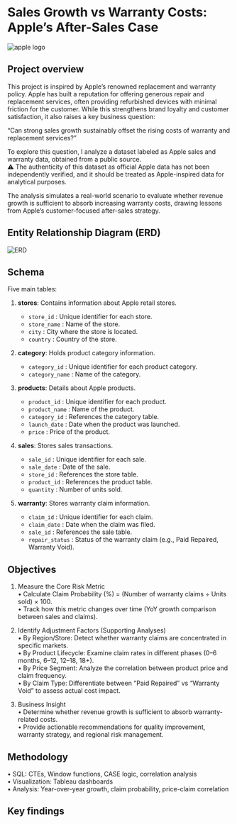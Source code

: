 # Sales Growth vs Warranty Costs: Apple’s After-Sales Case
![apple logo](https://github.com/jumooon/apple_sales_analysis/blob/main/Apple_Changsha_RetailTeamMembers_09012021_big.jpg.slideshow-xlarge_2x.jpg)
## Project overview

This project is inspired by Apple’s renowned replacement and warranty policy.
Apple has built a reputation for offering generous repair and replacement services, often providing refurbished devices with minimal friction for the customer. While this strengthens brand loyalty and customer satisfaction, it also raises a key business question:

“Can strong sales growth sustainably offset the rising costs of warranty and replacement services?”

To explore this question, I analyze a dataset labeled as Apple sales and warranty data, obtained from a public source.  
⚠️ The authenticity of this dataset as official Apple data has not been independently verified, and it should be treated as Apple-inspired data for analytical purposes.

The analysis simulates a real-world scenario to evaluate whether revenue growth is sufficient to absorb increasing warranty costs, drawing lessons from Apple’s customer-focused after-sales strategy.

## Entity Relationship Diagram (ERD)
![ERD](https://github.com/jumooon/apple_sales_analysis/blob/main/erd.png)

## Schema

Five main tables:

1. **stores**: Contains information about Apple retail stores.
   - `store_id` : Unique identifier for each store.
   - `store_name` : Name of the store.
   - `city` : City where the store is located.
   - `country` : Country of the store.

2. **category**: Holds product category information.
   - `category_id` : Unique identifier for each product category.
   - `category_name` : Name of the category.

3. **products**: Details about Apple products.
   - `product_id` : Unique identifier for each product.
   - `product_name` : Name of the product.
   - `category_id` : References the category table.
   - `launch_date` : Date when the product was launched.
   - `price` : Price of the product.

4. **sales**: Stores sales transactions.
   - `sale_id` : Unique identifier for each sale.
   - `sale_date` : Date of the sale.
   - `store_id` : References the store table.
   - `product_id` : References the product table.
   - `quantity` : Number of units sold.

5. **warranty**: Stores warranty claim information.
   - `claim_id` : Unique identifier for each claim.
   - `claim_date` : Date when the claim was filed.
   - `sale_id` : References the sale table.
   - `repair_status` : Status of the warranty claim (e.g., Paid Repaired, Warranty Void).

## Objectives

1.	Measure the Core Risk Metric  
	•	Calculate Claim Probability (%) = (Number of warranty claims ÷ Units sold) × 100.  
	•	Track how this metric changes over time (YoY growth comparison between sales and claims).

2.	Identify Adjustment Factors (Supporting Analyses)  
	•	By Region/Store: Detect whether warranty claims are concentrated in specific markets.  
	•	By Product Lifecycle: Examine claim rates in different phases (0–6 months, 6–12, 12–18, 18+).  
	•	By Price Segment: Analyze the correlation between product price and claim frequency.  
	•	By Claim Type: Differentiate between “Paid Repaired” vs “Warranty Void” to assess actual cost impact.

3.	Business Insight  
	•	Determine whether revenue growth is sufficient to absorb warranty-related costs.  
	•	Provide actionable recommendations for quality improvement, warranty strategy, and regional risk management.

## Methodology
   •	SQL: CTEs, Window functions, CASE logic, correlation analysis  
	•	Visualization: Tableau dashboards  
	•	Analysis: Year-over-year growth, claim probability, price-claim correlation  

## Key findings
